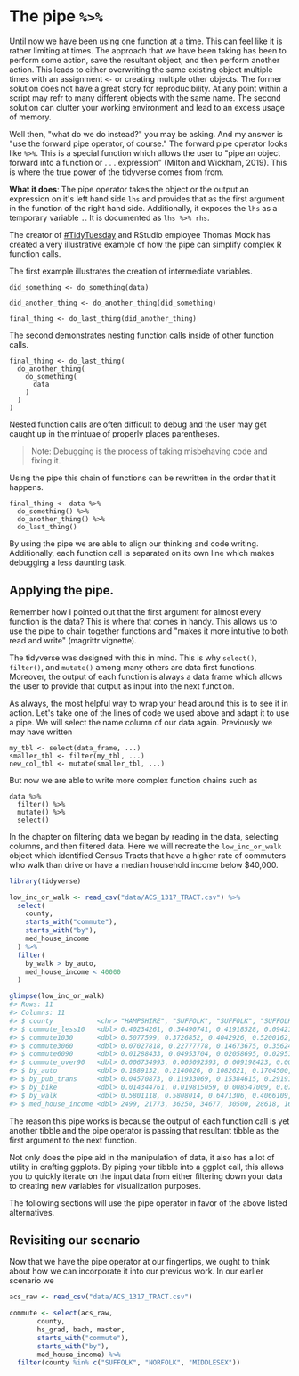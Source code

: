 # The pipe ` %>% ` 



Until now we have been using one function at a time. This can feel like it is rather limiting at times. The approach that we have been taking has been to perform some action, save the resultant object, and then perform another action. This leads to either overwriting the same existing object multiple times with an assignment ` <- ` or creating multiple other objects. The former solution does not have a great story for reproducibility. At any point within a script may refr to many different objects with the same name. The second solution can clutter your working environment and lead to an excess usage of memory.

Well then, "what do we do instead?" you may be asking. And my answer is "use the forward pipe operator, of course." The forward pipe operator looks like ` %>% `. This is a special function which allows the user to "pipe an object forward into a function or . . . expression" (Milton and Wickham, 2019). This is where the true power of the tidyverse comes from from. 

**What it does**: The pipe operator takes the object or the output an expression on it's left hand side `lhs` and provides that as the first argument in the function of the right hand side. Additionally, it exposes the `lhs` as a temporary variable `.`. It is documented as `lhs %>% rhs`.

The creator of [#TidyTuesday](https://github.com/rfordatascience/tidytuesday) and RStudio employee Thomas Mock has created a very illustrative example of how the pipe can simplify complex R function calls. 

The first example illustrates the creation of intermediate variables. 

```
did_something <- do_something(data)

did_another_thing <- do_another_thing(did_something)

final_thing <- do_last_thing(did_another_thing)
```

The second demonstrates nesting function calls inside of other function calls. 

```
final_thing <- do_last_thing(
  do_another_thing(
    do_something(
      data
    )
  )
)
```

Nested function calls are often difficult to debug and the user may get caught up in the mintuae of properly places parentheses.

> Note: Debugging is the process of taking misbehaving code and fixing it.

Using the pipe this chain of functions can be rewritten in the order that it happens.

```
final_thing <- data %>% 
  do_something() %>% 
  do_another_thing() %>% 
  do_last_thing()
```

By using the pipe we are able to align our thinking and code writing. Additionally, each function call is separated on its own line which makes debugging a less daunting task.

## Applying the pipe.

Remember how I pointed out that the first argument for almost every function is the data? This is where that comes in handy. This allows us to use the pipe to chain together functions and "makes it more intuitive to both read and write" (magrittr vignette).

The tidyverse was designed with this in mind. This is why `select()`, `filter()`, and `mutate()` among many others are data first functions. Moreover, the output of each function is always a data frame which allows the user to provide that output as input into the next function.

As always, the most helpful way to wrap your head around this is to see it in action. Let's take one of the lines of code we used above and adapt it to use a pipe. We will select the name column of our data again. Previously we may have written

```
my_tbl <- select(data_frame, ...)
smaller_tbl <- filter(my_tbl, ...)
new_col_tbl <- mutate(smaller_tbl, ...)
``` 

But now we are able to write more complex function chains such as 

```
data %>% 
  filter() %>% 
  mutate() %>% 
  select()
```

In the chapter on filtering data we began by reading in the data, selecting columns, and then filtered data. Here we will recreate the `low_inc_or_walk` object which identified Census Tracts that have a higher rate of commuters who walk than drive or have a median household income below $40,000. 


```r
library(tidyverse)

low_inc_or_walk <- read_csv("data/ACS_1317_TRACT.csv") %>% 
  select(
    county,
    starts_with("commute"),
    starts_with("by"),
    med_house_income
  ) %>% 
  filter(
    by_walk > by_auto,
    med_house_income < 40000
  )

glimpse(low_inc_or_walk)
#> Rows: 11
#> Columns: 11
#> $ county           <chr> "HAMPSHIRE", "SUFFOLK", "SUFFOLK", "SUFFOLK", "SUFFO…
#> $ commute_less10   <dbl> 0.40234261, 0.34490741, 0.41918528, 0.09421755, 0.06…
#> $ commute1030      <dbl> 0.5077599, 0.3726852, 0.4042926, 0.5200162, 0.552884…
#> $ commute3060      <dbl> 0.07027818, 0.22777778, 0.14673675, 0.35624747, 0.27…
#> $ commute6090      <dbl> 0.01288433, 0.04953704, 0.02058695, 0.02951880, 0.07…
#> $ commute_over90   <dbl> 0.006734993, 0.005092593, 0.009198423, 0.000000000, …
#> $ by_auto          <dbl> 0.1889132, 0.2140026, 0.1082621, 0.1704500, 0.159292…
#> $ by_pub_trans     <dbl> 0.04570873, 0.11933069, 0.15384615, 0.29191557, 0.30…
#> $ by_bike          <dbl> 0.014344761, 0.019815059, 0.008547009, 0.071286340, …
#> $ by_walk          <dbl> 0.5801118, 0.5808014, 0.6471306, 0.4066109, 0.380531…
#> $ med_house_income <dbl> 2499, 21773, 36250, 34677, 30500, 28618, 16094, 1926…
```

The reason this pipe works is because the output of each function call is yet another tibble and the pipe operator is passing that resultant tibble as the first argument to the next function. 

Not only does the pipe aid in the manipulation of data, it also has a lot of utility in crafting ggplots. By piping your tibble into a ggplot call, this allows you to quickly iterate on the input data from either filtering down your data to creating new variables for visualization purposes. 

The following sections will use the pipe operator in favor of the above listed alternatives. 

## Revisiting our scenario

Now that we have the pipe operator at our fingertips, we ought to think about how we can incorporate it into our previous work. In our earlier scenario we 


```r
acs_raw <- read_csv("data/ACS_1317_TRACT.csv")

commute <- select(acs_raw,
       county,
       hs_grad, bach, master,
       starts_with("commute"),
       starts_with("by"),
       med_house_income) %>% 
  filter(county %in% c("SUFFOLK", "NORFOLK", "MIDDLESEX"))
```





